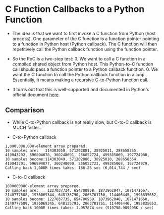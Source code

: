 # C Function Callbacks to a Python Function

* The idea is that we want to first invoke a C function from Python (host
process). One parameter of the C function is a function pointer pointing
to a function in Python host (Python callback). The C function will then
repetitively call the Python callback function using the function pointer.

* So the PoC is a two-step test:
  0. We want to call a C function in a compiled shared object from Python
  host. This Python-to-C function call should pass a function pointer to
  a Python callback function.
  0. We want the C function to call the Python callback function in a loop.
  Essentially, it means making a recursive C-to-Python function call.

* It turns out that this is well-supported and documented in Python's official
document [here](https://docs.python.org/3.9/library/ctypes.html#callback-functions).

## Comparison

* While C-to-Python callback is not really slow, but C-to-C callback is 
MUCH faster...

* C-to-Python callback
```
1,000,000,000-element array prepared.
10 samples are:   114303050, 571202881, 38925011, 288658365, 410043202, 596894078, 360248691, 256052724, 499385069, 197724980, 
10 samples become:114303049, 571202880, 38925010, 288658364, 410043201, 596894077, 360248690, 256052723, 499385068, 197724979, 
Calling back 1,000M times takes: 166.26 sec (6,014,744 / sec)
```

* C-to-C callback
```
1000000000-element array prepared.
10 samples are:    1227037734, 654700958, 1873962047, 1071471667, 2140777588, 1936069344, 648135790, 2063701750, 114406445, 1995835652, 
10 samples become: 1227037735, 654700959, 1873962048, 1071471668, 2140777589, 1936069345, 648135791, 2063701751, 114406446, 1995835653, 
Calling back 1000M times takes: 1.957874 sec (510758.089205K / sec)
```


